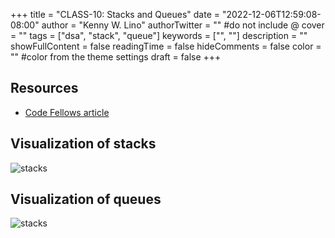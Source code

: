 +++
title = "CLASS-10: Stacks and Queues"
date = "2022-12-06T12:59:08-08:00"
author = "Kenny W. Lino"
authorTwitter = "" #do not include @
cover = ""
tags = ["dsa", "stack", "queue"]
keywords = ["", ""]
description = ""
showFullContent = false
readingTime = false
hideComments = false
color = "" #color from the theme settings
draft = false
+++

## Resources

- [Code Fellows article](https://codefellows.github.io/common_curriculum/data_structures_and_algorithms/Code_401/class-10/resources/stacks_and_queues.html)

## Visualization of stacks

![stacks](/blog/data-structures/stacks.jpeg)

## Visualization of queues

![stacks](/blog/data-structures/stacks.jpeg)